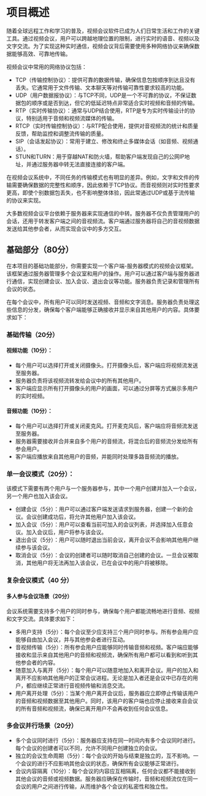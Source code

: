 # 项目概述
随着全球远程工作和学习的普及，视频会议软件已成为人们日常生活和工作的关键工具。通过视频会议，用户可以跨越地理位置的限制，进行实时的语音、视频以及文字交流。为了实现这种实时通信，视频会议背后需要使用多种网络协议来确保数据能够高效、可靠地传输。

视频会议中常用的网络协议包括：

- TCP（传输控制协议）：提供可靠的数据传输，确保信息包按顺序到达且没有丢失。它通常用于文件传输、文本聊天等对传输可靠性要求较高的功能。
- UDP（用户数据报协议）：与TCP不同，UDP是一个不可靠的协议，不保证数据包的顺序或是否到达，但它的低延迟特点非常适合实时视频和音频的传输。
- RTP（实时传输协议）：通常与UDP结合使用，RTP是专为实时传输设计的协议，特别适用于音频和视频流媒体的传输。
- RTCP（实时传输控制协议）：与RTP配合使用，提供对音视频流的统计和质量反馈，帮助监控和调整流传输的质量。
- SIP（会话发起协议）：常用于建立、修改和终止多媒体会话（如音频、视频通话）。
- STUN和TURN：用于穿越NAT和防火墙，帮助客户端发现自己的公网IP地址，并通过服务器中转无法直接连接的客户端。

在视频会议系统中，不同任务的传输模式也有明显的差异。例如，文字和文件的传输需要确保数据的完整性和顺序，因此依赖于TCP协议。而音视频则对实时性要求更高，即使个别数据包丢失，也不影响整体体验，因此常通过UDP或基于流传输的协议来实现。

大多数视频会议平台依赖于服务器来实现通信的中转。服务器不仅负责管理用户的会话，还用于转发客户端之间的音视频流。客户端通过服务器将自己的音视频数据发送给其他参会者，从而实现会议中的多方交互。

## 基础部分（80分）
在本项目的基础功能部分，你需要实现一个客户端-服务器模式的视频会议框架。该框架通过服务器管理多个会议室和用户的操作。用户可以通过客户端与服务器进行通信，实现创建会议、加入会议、退出会议等功能。服务器负责记录和管理所有会议的状态。

在每个会议中，所有用户可以同时发送视频、音频和文字消息。服务器负责处理这些信息的分发，确保每个客户端能够正确接收并显示来自其他用户的内容。具体要求如下：

### 基础传输（20分）
#### 视频功能（10分）：

- 每个用户可以选择打开或关闭摄像头。打开摄像头后，客户端应将视频流发送至服务器。
- 服务器负责将该视频流转发给会议中的所有其他用户。
- 客户端应显示所有打开摄像头的用户的画面，可以通过分屏等方式展示多用户的实时视频。

#### 音频功能（10分）：

- 每个用户可以选择打开或关闭麦克风。打开麦克风后，客户端应将音频流发送至服务器。
- 服务器需要接收并合并来自多个用户的音频流，将混合后的音频流分发给所有参会用户。
- 客户端应播放来自其他用户的音频，并能同时处理多路音频流的播放。

<!-- #### 文字消息：

- 用户可以通过客户端发送文字消息，消息将通过服务器分发给其他参会者。
- 客户端应按照消息发送的时间顺序，分条显示来自不同用户的文字消息。
- 每条消息应包括发送者的名称和发送时间，以便参会者快速了解信息来源。 -->



### 单一会议模式（20分）：
该模式下需要有两个用户与一个服务器参与，其中一个用户创建并加入一个会议，另一个用户也加入该会议。

- 创建会议（5分）：用户可以通过客户端发送请求到服务器，创建一个新的会议。会议创建成功后，将允许其他用户加入该会议。
- 加入会议（5分）：用户可以查看当前可加入的会议列表，并选择加入任意会议。加入会议后，用户将参与该会议。
- 退出会议（5分）：用户可以随时退出当前会议，离开会议不会影响其他用户继续参与该会议。
- 取消会议（5分）：会议的创建者可以随时取消自己创建的会议。一旦会议被取消，其他用户将无法再加入该会议，已在会议中的用户将被移除。

### 复杂会议模式（40 分） 
#### 多人参与会议场景（20分）
会议系统需要支持多个用户的同时参与，确保每个用户都能流畅地进行音频、视频和文字交流。具体要求如下：

- 多用户支持（5分）：每个会议至少应支持三个用户同时参与。所有参会用户应能够自由加入会议，并与其他参会者进行互动。
- 音视频传输（5分）：所有参会用户应能够同时传输音频和视频。客户端应能够接收和显示来自其他用户的音频和视频流，确保所有用户都可以看到和听到其他参会者的内容。
- 随意加入与离开（5分）：每个用户可以随意地加入和离开会议。用户的加入和离开不应影响其他用户的正常会议进程。无论是加入者还是会议中已存在的用户，都应继续正常进行音视频传输和消息交流。
- 用户离开处理（5分）：当某个用户离开会议后，服务器应立即停止传输该用户的音频和视频数据至其他用户。同时，该用户的客户端也应停止接收来自会议的所有音频和视频流，确保已离开用户不会再收到任何会议信息。

### 多会议并行场景（20分）
- 多个会议同时进行（5分）：服务器应支持在同一时间内有多个会议同时进行。每个会议的创建者可以不同，允许不同用户创建独立的会议。
- 独立的会议生命周期（5分）：每个会议的开始与结束是独立的，互不影响。一个会议的进行不应影响其他会议的状态，确保所有会议能够正常进行。
- 会议内容隔离（10分）：每个会议的内容应互相隔离，任何会议都不能接收到其他会议的音频或视频数据。服务器应确保在传输时，音频和视频流仅在同一会议的用户之间进行传输，从而维护各个会议的私密性和独立性。